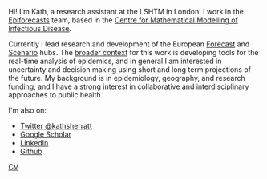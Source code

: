 Hi! I'm Kath, a research assistant at the LSHTM in London. I work in the [Epiforecasts](https://epiforecasts.io/) team, based in the [Centre for Mathematical Modelling of Infectious Disease](https://www.lshtm.ac.uk/research/centres/centre-mathematical-modelling-infectious-diseases). 

Currently I lead research and development of the European [Forecast](https://covid19forecasthub.eu/) and [Scenario](https://covid19scenariohub.eu/) hubs. The [broader context]([Epiforecasts](https://epiforecasts.io/)) for this work is developing tools for the real-time analysis of epidemics, and in general I am interested in uncertainty and decision making using short and long term projections of the future. My background is in epidemiology, geography, and research funding, and I have a strong interest in collaborative and interdisciplinary approaches to public health.

I'm also on:
- [Twitter @kathsherratt](https://twitter.com/kathsherratt)
- [Google Scholar](https://scholar.google.com/citations?user=sX3wiBAAAAAJ&hl=en)
- [LinkedIn](http://uk.linkedin.com/in/kathsherratt/)
- [Github](https://github.com/kathsherratt)

[CV](cv.md)
